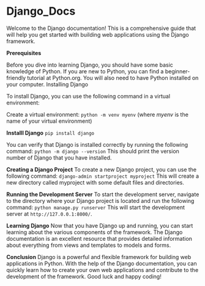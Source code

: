 # Django_Docs

Welcome to the Django documentation! This is a comprehensive guide that will help you get started with building web applications using the Django framework.

**Prerequisites**

Before you dive into learning Django, you should have some basic knowledge of Python. If you are new to Python, you can find a beginner-friendly tutorial at Python.org. You will also need to have Python installed on your computer.
Installing Django

To install Django, you can use the following command in a virtual environment:

Create a virtual environment:
`python -m venv myenv` (where *myenv* is the name of your virtual environment)

**Installl Django**
`pip install django`

You can verify that Django is installed correctly by running the following command:
`python -m django --version`
This should print the version number of Django that you have installed.

**Creating a Django Project**
To create a new Django project, you can use the following command:
`django-admin startproject myproject`
This will create a new directory called myproject with some default files and directories.

**Running the Development Server**
To start the development server, navigate to the directory where your Django project is located and run the following command:
`python manage.py runserver`
This will start the development server at `http://127.0.0.1:8000/`.

**Learning Django**
Now that you have Django up and running, you can start learning about the various components of the framework. The Django documentation is an excellent resource that provides detailed information about everything from views and templates to models and forms.

**Conclusion**
Django is a powerful and flexible framework for building web applications in Python. With the help of the Django documentation, you can quickly learn how to create your own web applications and contribute to the development of the framework. Good luck and happy coding!
